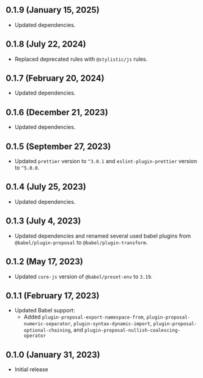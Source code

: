 ## 0.1.9 (January 15, 2025)

* Updated dependencies.

## 0.1.8 (July 22, 2024)

* Replaced deprecated rules with `@stylistic/js` rules.

## 0.1.7 (February 20, 2024)

* Updated dependencies.

## 0.1.6 (December 21, 2023)

* Updated dependencies.

## 0.1.5 (September 27, 2023)

* Updated `prettier` version to `^3.0.1` and `eslint-plugin-prettier` version to `^5.0.0`.

## 0.1.4 (July 25, 2023)

* Updated dependencies.

## 0.1.3 (July 4, 2023)

* Updated dependencies and renamed several used babel plugins from `@babel/plugin-proposal` to `@babel/plugin-transform`.

## 0.1.2 (May 17, 2023)

* Updated `core-js` version of `@babel/preset-env` to `3.19`.

## 0.1.1 (February 17, 2023)

* Updated Babel support:
  * Added `plugin-proposal-export-namespace-from`, `plugin-proposal-numeric-separator`, `plugin-syntax-dynamic-import`, `plugin-proposal-optional-chaining`, and `plugin-proposal-nullish-coalescing-operator`

## 0.1.0 (January 31, 2023)

* Initial release

